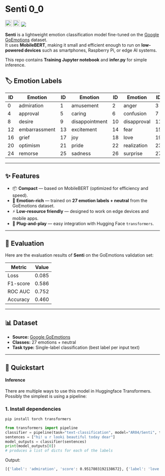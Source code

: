 # Senti 0_0


<div>
  <a href=https://github.com/04AR/Senti target="_blank"><img src=https://img.shields.io/badge/Code-black.svg?logo=github height=22px></a>
  <a href=https://huggingface.co/AR04/Senti target="_blank"><img src=https://img.shields.io/badge/%F0%9F%A4%97%20Models-d96902.svg height=22px></a>
  <a href=https://github.com/04AR/Senti/blob/main/Senti.ipynb target="_blank"><img src="https://img.shields.io/badge/Training%20Code-%20jupyter-orange"></a>
  
</div>

**Senti** is a lightweight emotion classification model fine-tuned on the [Google GoEmotions](https://github.com/google-research/google-research/tree/master/goemotions) dataset.  
It uses **MobileBERT**, making it small and efficient enough to run on **low-powered devices** such as smartphones, Raspberry Pi, or edge AI systems.

This repo contains **Training Jupyter notebook** and **infer.py** for simple inference.

## 🏷️ Emotion Labels

| ID  | Emotion         | ID  | Emotion         | ID  | Emotion         | ID  | Emotion     |
|-----|----------------|-----|----------------|-----|----------------|-----|----------------|
| 0   | admiration     | 1   | amusement      | 2   | anger          | 3   | annoyance      |
| 4   | approval       | 5   | caring         | 6   | confusion      | 7   | curiosity      |
| 8   | desire         | 9   | disappointment | 10  | disapproval    | 11  | disgust        |
| 12  | embarrassment  | 13  | excitement     | 14  | fear           | 15  | gratitude      |
| 16  | grief          | 17  | joy            | 18  | love           | 19  | nervousness    |
| 20  | optimism       | 21  | pride          | 22  | realization    | 23  | relief         |
| 24  | remorse        | 25  | sadness        | 26  | surprise       | 27  | neutral        |

---

## ✨ Features

- 📦 **Compact** — based on MobileBERT (optimized for efficiency and speed).
- 💬 **Emotion-rich** — trained on **27 emotion labels + neutral** from the GoEmotions dataset.
- ⚡ **Low-resource friendly** — designed to work on edge devices and mobile apps.
- 🔌 **Plug-and-play** — easy integration with Hugging Face `transformers`.

---

## 🧪 Evaluation

Here are the evaluation results of **Senti** on the GoEmotions validation set:

| Metric       | Value |
|--------------|-------|
| Loss         | 0.085 |
| F1-score     | 0.586 |
| ROC AUC      | 0.752 |
| Accuracy     | 0.460 |

---

## 📊 Dataset

- **Source:** [Google GoEmotions](https://github.com/google-research/google-research/tree/master/goemotions)  
- **Classes:** 27 emotions + neutral  
- **Task type:** Single-label classification (best label per input text)

---

## 🚀 Quickstart

#### Inference

There are multiple ways to use this model in Huggingface Transformers. Possibly the simplest is using a pipeline:

### 1. Install dependencies

```bash
pip install torch transformers
```


```python
from transformers import pipeline
classifier = pipeline(task="text-classification", model="AR04/Senti", top_k=None)
sentences = ["hi! u r looki beautiful today dear"]
model_outputs = classifier(sentences)
print(model_outputs[0])
# produces a list of dicts for each of the labels
```
Output:
```bash
[{'label': 'admiration', 'score': 0.9517803192138672}, {'label': 'love', 'score': 0.18317067623138428}, {'label': 'joy', 'score': 0.03131399303674698}, {'label': 'neutral', 'score': 0.01567094214260578}, {'label': 'surprise', 'score': 0.009232419542968273}, {'label': 'approval', 'score': 0.007308646105229855}, {'label': 'excitement', 'score': 0.006345656234771013}, {'label': 'pride', 'score': 0.004945244640111923}, {'label': 'caring', 'score': 0.0038624939043074846}, {'label': 'realization', 'score': 0.0023580112028867006}, {'label': 'desire', 'score': 0.0017759536858648062}, {'label': 'optimism', 'score': 0.0013220690889284015}, {'label': 'sadness', 'score': 0.001188945840112865}, {'label': 'disappointment', 'score': 0.0009136834414675832}, {'label': 'gratitude', 'score': 0.0008250900427810848}, {'label': 'relief', 'score': 0.0005154621903784573}, {'label': 'amusement', 'score': 0.0004376845608931035}, {'label': 'fear', 'score': 0.00038696840056218207}, {'label': 'embarrassment', 'score': 0.0003084330528508872}, {'label': 'grief', 'score': 0.00019462488126009703}, {'label': 'confusion', 'score': 0.00018893269589170814}, {'label': 'annoyance', 'score': 0.0001587819424457848}, {'label': 'curiosity', 'score': 0.0001355114800389856}, {'label': 'remorse', 'score': 0.00011744408402591944}, {'label': 'anger', 'score': 0.00010586195276118815}, {'label': 'disgust', 'score': 9.386352030560374e-05}, {'label': 'nervousness', 'score': 7.547048153355718e-05}, {'label': 'disapproval', 'score': 3.7117086321813986e-05}]
```


